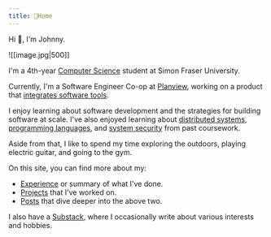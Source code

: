 ```yaml
---
title: 🍞Home
---
```


Hi 👋, I'm Johnny.

![[image.jpg|500]]

I'm a 4th-year [Computer Science](https://www.sfu.ca/computing.html) student at Simon Fraser University. 

Currently, I'm a Software Engineer Co-op at [Planview](https://www.planview.com/), working on a product that [integrates software tools](https://www.planview.com/products-solutions/products/hub).

I enjoy learning about software development and the strategies for building software at scale. 
I've also enjoyed learning about 
[distributed systems](https://www.sfu.ca/outlines.html?2023/fall/cmpt/431/d100), 
[programming languages](https://www.sfu.ca/outlines.html?2023/summer/cmpt/383/d100), and 
[system security](https://www.sfu.ca/outlines.html?2024/summer/cmpt/403/d100) from past coursework.

Aside from that, I like to spend my time exploring the outdoors, playing electric guitar, and going to the gym. 

On this site, you can find more about my:
- [Experience](about/experience.md) or summary of what I've done.
- [Projects](about/projects) that I've worked on. 
- [Posts](posts/) that dive deeper into the above two.

I also have a [Substack](https://toastjpg.substack.com/), where I occasionally write about various interests and hobbies. 